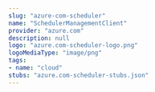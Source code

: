 ```yaml
---
slug: "azure-com-scheduler"
name: "SchedulerManagementClient"
provider: "azure.com"
description: null
logo: "azure.com-scheduler-logo.png"
logoMediaType: "image/png"
tags:
- name: "cloud"
stubs: "azure.com-scheduler-stubs.json"
---
```

